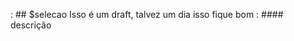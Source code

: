 [](../drafts/005/Readme.md) : ## $selecao Isso é um draft, talvez um dia isso fique bom : #### descrição
